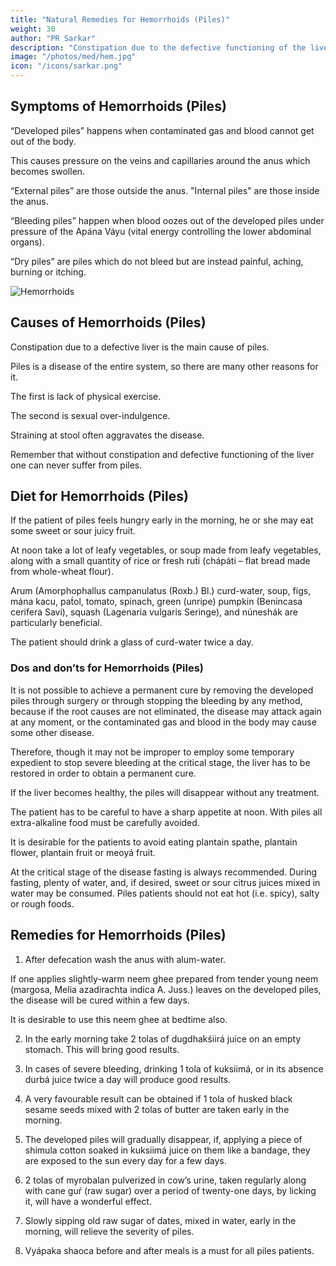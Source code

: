 ```yaml
---
title: "Natural Remedies for Hemorrhoids (Piles)"
weight: 30
author: "PR Sarkar"
description: "Constipation due to the defective functioning of the liver is the main cause of piles, but generally no serious ailment can develop for one reason only"
image: "/photos/med/hem.jpg"
icon: "/icons/sarkar.png"
---
```




## Symptoms of Hemorrhoids (Piles)

“Developed piles” happens when contaminated gas and blood cannot get out of the body. 

This causes pressure on the veins and capillaries around the anus which becomes swollen. 

“External piles” are those outside the anus. "Internal piles" are those inside the anus. 

“Bleeding piles” happen when blood oozes out of the developed piles under pressure of the Apána Váyu (vital energy controlling the lower abdominal organs). 

“Dry piles” are piles which do not bleed but are instead painful, aching, burning or itching.

![Hemorrhoids](/photos/med/hem.jpg)


## Causes of Hemorrhoids (Piles)

Constipation due to a defective liver is the main cause of piles. 

Piles is a disease of the entire system, so there are many other reasons for it. 

The first is lack of physical exercise.

The second is sexual over-indulgence. 

Straining at stool often aggravates the disease.

Remember that without constipation and defective functioning of the liver one can never suffer from piles.

<!-- Treatment:
Morning – Utkśepa Mudrá, Ud́d́ayana Mudrá, Jánushirasana, Shalabhásana or Mayúrásana, Agnisára Mudrá, Padahastásana and Ashvinii Mudrá.
Evening – Agnisára Mudrá, Bhastrikásana, Sarváuṋgásana, Matsyamudrá, Shasháuṋgásana and Ashvinii Mudrá. -->

## Diet for Hemorrhoids (Piles)

If the patient of piles feels hungry early in the morning, he or she may eat some sweet or sour juicy fruit. 

At noon take a lot of leafy vegetables, or soup made from leafy vegetables, along with a small quantity of rice or fresh rut́i (chápáti – flat bread made from whole-wheat flour). 

Arum (Amorphophallus campanulatus (Roxb.) Bl.) curd-water, soup, figs, mána kacu, pat́ol, tomato, spinach, green (unripe) pumpkin (Benincasa cerifera Savi), squash (Lagenaria vulgaris Seringe), and núneshák are particularly beneficial. 

The patient should drink a glass of curd-water twice a day.


### Dos and don’ts for Hemorrhoids (Piles)

It is not possible to achieve a permanent cure by removing the developed piles through surgery or through stopping the bleeding by any method, because if the root causes are not eliminated, the disease may attack again at any moment, or the contaminated gas and blood in the body may cause some other disease. 

Therefore, though it may not be improper to employ some temporary expedient to stop severe bleeding at the critical stage, the liver has to be restored in order to obtain a permanent cure. 

If the liver becomes healthy, the piles will disappear without any treatment.

The patient has to be careful to have a sharp appetite at noon. With piles all extra-alkaline food must be carefully avoided. 

It is desirable for the patients to avoid eating plantain spathe, plantain flower, plantain fruit or meoyá fruit.

At the critical stage of the disease fasting is always recommended. During fasting, plenty of water, and, if desired, sweet or sour citrus juices mixed in water may be consumed. Piles patients should not eat hot (i.e. spicy), salty or rough foods.


## Remedies for Hemorrhoids (Piles)

1. After defecation wash the anus with alum-water. 

If one applies slightly-warm neem ghee prepared from tender young neem (margosa, Melia azadirachta indica A. Juss.) leaves on the developed piles, the disease will be cured within a few days.

It is desirable to use this neem ghee at bedtime also.

2. In the early morning take 2 tolas of dugdhakśiirá juice on an empty stomach. This will bring good results.

3. In cases of severe bleeding, drinking 1 tola of kuksiimá, or in its absence durbá juice twice a day will produce good results.

4. A very favourable result can be obtained if 1 tola of husked black sesame seeds mixed with 2 tolas of butter are taken early in the morning.

5. The developed piles will gradually disappear, if, applying a piece of shimula cotton soaked in kuksiimá juice on them like a bandage, they are exposed to the sun every day for a few days.

6. 2 tolas of myrobalan pulverized in cow’s urine, taken regularly along with cane guŕ (raw sugar) over a period of twenty-one days, by licking it, will have a wonderful effect.

7. Slowly sipping old raw sugar of dates, mixed in water, early in the morning, will relieve the severity of piles.

8. Vyápaka shaoca before and after meals is a must for all piles patients.
